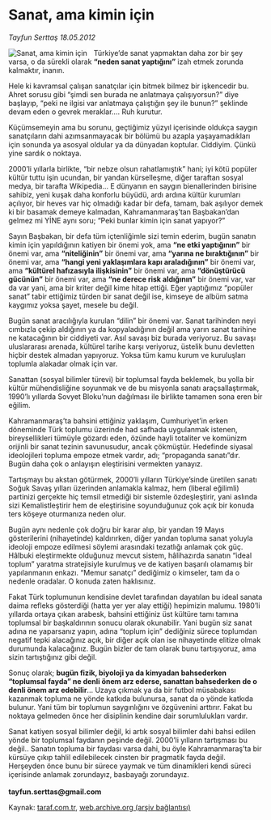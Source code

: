 # Sanat, ama kimin için 

*Tayfun Serttaş 18.05.2012*

<div class="yazi"><img align="left" alt="Sanat, ama kimin için " border="0" src="http://www.taraf.com.tr/fotoraflar/makaleler/sanat-ama-kimin-icin_3336_orijinal.jpg" style="border-right-width:10px; border-color:#FFFFFF"/><p>Türkiye’de sanat yapmaktan daha zor bir şey varsa, o da sürekli olarak <b>“neden sanat yaptığını”</b> izah etmek zorunda kalmaktır, inanın. </p>
<p>Hele ki kavramsal çalışan sanatçılar için bitmek bilmez bir işkencedir bu. Ahret sorusu gibi “şimdi sen burada ne anlatmaya çalışıyorsun?” diye başlayıp, “peki ne ilgisi var anlatmaya çalıştığın şey ile bunun?” şeklinde devam eden o gevrek meraklar.... Ruh kurutur. </p>
<p>Küçümsemeyin ama bu sorunu, geçtiğimiz yüzyıl içerisinde oldukça saygın sanatçıların dahi azımsanmayacak bir bölümü bu azapla yaşayamadıkları için sonunda ya asosyal oldular ya da dünyadan koptular. Ciddiyim. Çünkü yine sardık o noktaya. </p>
<p>2000’li yıllarla birlikte, “bir nebze olsun rahatlamıştık” hani; iyi kötü popüler kültür tuttu işin ucundan, bir yandan kürselleşme, diğer taraftan sosyal medya, bir tarafta Wikipedia... E dünyanın en saygın bienallerinden birisine sahibiz, yeni kuşak daha konforlu büyüdü, ardı ardına kültür kurumları açılıyor, bir heves var hiç olmadığı kadar bir defa, tamam, bak aşılıyor demek ki bir basamak demeye kalmadan, Kahramanmaraş’tan Başbakan’dan gelmez mi YİNE aynı soru; “Peki bunlar kimin için sanat yapıyor?”</p>
<p>Sayın Başbakan, bir defa tüm içtenliğimle sizi temin ederim, bugün sanatın kimin için yapıldığının katiyen bir önemi yok, ama <b>“ne etki yaptığının”</b> bir önemi var, ama <b>“niteliğinin”</b> bir önemi var, ama <b>“yarına ne bıraktığının”</b> bir önemi var, ama <b>“hangi yeni yaklaşımlara kapı araladığının”</b> bir önemi var, ama <b>“kültürel hafızasıyla ilişkisinin”</b> bir önemi var, ama <b>“dönüştürücü gücünün”</b> bir önemi var, ama <b>“ne derece risk aldığının”</b> bir önemi var, var da var yani, ama bir kriter değil kime hitap ettiği. Eğer yaptığımız “popüler sanat” tabir ettiğimiz türden bir sanat değil ise, kimseye de albüm satma kaygımız yoksa şayet, mesele bu değil. </p>
<p>Bugün sanat aracılığıyla kurulan “dilin” bir önemi var. Sanat tarihinden neyi cımbızla çekip aldığının ya da kopyaladığının değil ama yarın sanat tarihine ne katacağının bir ciddiyeti var. Asıl savaşı biz burada veriyoruz. Bu savaşı uluslararası arenada, kültürel tarihe karşı veriyoruz, üstelik bunu devletten hiçbir destek almadan yapıyoruz. Yoksa tüm kamu kurum ve kuruluşları toplumla alakadar olmak için var. </p>
<p>Sanattan (sosyal bilimler türevi) bir toplumsal fayda beklemek, bu yolla bir kültür mühendisliğine soyunmak ve de bu misyonla sanatı araçsallaştırmak, 1990’lı yıllarda Sovyet Bloku’nun dağılması ile birlikte tamamen sona eren bir eğilim. </p>
<p>Kahramanmaraş’ta bahsini ettiğiniz yaklaşım, Cumhuriyet’in erken döneminde Türk toplumu üzerinde had safhada uygulanmak istenen, bireysellikleri tümüyle gözardı eden, özünde hayli totaliter ve komünizm orijinli bir sanat tezinin savunusudur, ancak çökmüştür. Hedefinde siyasal ideolojileri topluma empoze etmek vardır, adı; “propaganda sanatı”dır. Bugün daha çok o anlayışın eleştirisini vermekten yanayız. </p>
<p>Tartışmayı bu akstan götürmek, 2000’li yılların Türkiye’sinde üretilen sanatı Soğuk Savaş yılları üzerinden anlamakla kalmaz, hem (liberal eğilimli) partinizi gerçekte hiç temsil etmediği bir sistemle özdeşleştirir, yani aslında sizi Kemalistleştirir hem de eleştirisine soyunduğunuz çok açık bir konuda ters köşeye oturmanıza neden olur. </p>
<p>Bugün aynı nedenle çok doğru bir karar alıp, bir yandan 19 Mayıs gösterilerini (nihayetinde) kaldırırken, diğer yandan topluma sanat yoluyla ideoloji empoze edilmesi söylemi arasındaki tezatlığı anlamak çok güç. Hâlbuki eleştirmekte olduğunuz mevcut sistem, hâlihazırda sanatın “ideal toplum” yaratma stratejisiyle kurulmuş ve de katiyen başarılı olamamış bir yapılanmanın enkazı. “Memur sanatçı” dediğimiz o kimseler, tam da o nedenle oradalar. O konuda zaten haklısınız. </p>
<p>Fakat Türk toplumunun kendisine devlet tarafından dayatılan bu ideal sanata daima refleks gösterdiği (hatta yer yer alay ettiği) hepimizin malumu. 1980’li yıllarda ortaya çıkan arabesk, bahsini ettiğiniz üst kültüre tamı tamına toplumsal bir başkaldırının sonucu olarak okunabilir. Yani bugün siz sanat adına ne yaparsanız yapın, adına “toplum için” dediğiniz sürece toplumdan negatif tepki alacağınız açık, bir diğer açık olan ise nihayetinde elitize olmak durumunda kalacağınız. Bugün bizler de tam olarak bunu tartışıyoruz, ama sizin tartıştığınız gibi değil. </p>
<p>Sonuç olarak; <b>bugün fizik, biyoloji ya da kimyadan bahsederken “toplumsal fayda” ne denli önem arz ederse, sanattan bahsederken de o denli önem arz edebilir</b>... Uzaya çıkmak ya da bir futbol müsabakası kazanmak topluma ne yönde katkıda bulunursa, sanat da o yönde katkıda bulunur. Yani tüm bir toplumun saygınlığını ve özgüvenini arttırır. Fakat bu noktaya gelmeden önce her disiplinin kendine dair sorumlulukları vardır. </p>
<p>Sanat katiyen sosyal bilimler değil, ki artık sosyal bilimler dahi bahsi edilen yönde bir toplumsal faydanın peşinde değil. 2000’li yılların tartışması bu değil.. Sanatın topluma bir faydası varsa dahi, bu öyle Kahramanmaraş’ta bir kürsüye çıkıp tahlil edilebilecek cinsten bir pragmatik fayda değil. Herşeyden önce bunu bir sürece yaymak ve tüm dinamikleri kendi süreci içerisinde anlamak zorundayız, basbayağı zorundayız.<br/><br/><b>tayfun.serttas@gmail.com</b></p>
</div>

Kaynak: [taraf.com.tr](http://www.taraf.com.tr/tayfun-serttas/makale-sanat-ama-kimin-icin.htm), [web.archive.org (arşiv bağlantısı)](http://web.archive.org/web/20131107143700/http://www.taraf.com.tr/tayfun-serttas/makale-sanat-ama-kimin-icin.htm)
